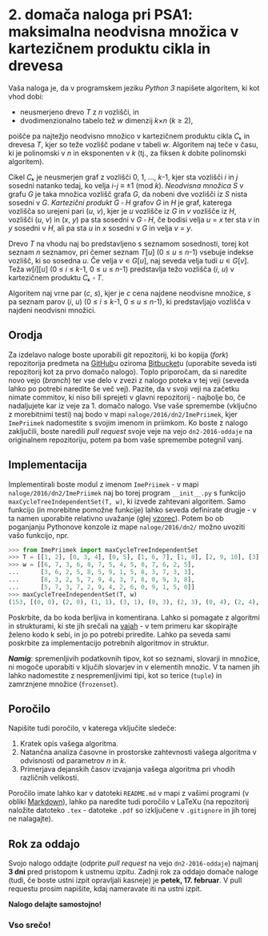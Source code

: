 # 2. domača naloga pri PSA1: maksimalna neodvisna množica v kartezičnem produktu cikla in drevesa

Vaša naloga je, da v programskem jeziku *Python 3* napišete algoritem, ki kot vhod dobi:

- neusmerjeno drevo *T* z *n* vozlišči, in
- dvodimenzionalno tabelo tež *w* dimenzij *k*×*n* (*k* ≥ 2),

poišče pa najtežjo neodvisno množico v kartezičnem produktu cikla *Cₖ* in drevesa *T*, kjer so teže vozlišč podane v tabeli *w*. Algoritem naj teče v času, ki je polinomski v *n* in eksponenten v *k* (tj., za fiksen *k* dobite polinomski algoritem).

Cikel *Cₖ* je neusmerjen graf z vozlišči 0, 1, ..., *k*-1, kjer sta vozlišči *i* in *j* sosedni natanko tedaj, ko velja *i*-*j* ≡ ±1 (mod *k*). *Neodvisna množica* *S* v grafu *G* je taka množica vozlišč grafa *G*, da nobeni dve vozlišči iz *S* nista sosedni v *G*. *Kartezični produkt* *G* ▫ *H* grafov *G* in *H* je graf, katerega vozlišča so urejeni pari (*u*, *v*), kjer je *u* vozlišče iz *G* in *v* vozlišče iz *H*, vozlišči (*u*, *v*) in (*x*, *y*) pa sta sosedni v *G* ▫ *H*, če bodisi velja *u* = *x* ter sta *v* in *y* sosedni v *H*, ali pa sta *u* in *x* sosedni v *G* in velja *v* = *y*.

Drevo *T* na vhodu naj bo predstavljeno s seznamom sosednosti, torej kot seznam *n* seznamov, pri čemer seznam *T*[*u*] \(0 ≤ *u* ≤ *n*-1) vsebuje indekse vozlišč, ki so sosedna *u*. Če velja *v* ∊ *G*[*u*], naj seveda velja tudi *u* ∊ *G*[*v*]. Teža *w*[*i*][*u*] \(0 ≤ *i* ≤ *k*-1, 0 ≤ *u* ≤ *n*-1) predstavlja težo vozlišča (*i*, *u*) v kartezičnem produktu *Cₖ* ▫ *T*.

Algoritem naj vrne par (*c*, *s*), kjer je *c* cena najdene neodvisne množice, *s* pa seznam parov (*i*, *u*) (0 ≤ *i* ≤ *k*-1, 0 ≤ *u* ≤ *n*-1), ki predstavljajo vozlišča v najdeni neodvisni množici.

## Orodja

Za izdelavo naloge boste uporabili git repozitorij, ki bo kopija (*fork*) repozitorija predmeta na [GitHub](https://github.com/jaanos/PSA1)u oziroma [Bitbucket](https://bitbucket.org/jaanos/psa1)u (uporabite seveda isti repozitorij kot za prvo domačo nalogo). Toplo priporočam, da si naredite novo vejo (*branch*) ter vse delo v zvezi z nalogo poteka v tej veji (seveda lahko po potrebi naredite še več vej). Pazite, da v svoji veji na začetku nimate commitov, ki niso bili sprejeti v glavni repozitorij - najbolje bo, če nadaljujete kar iz veje za 1. domačo nalogo. Vse vaše spremembe (vključno z morebitnimi testi) naj bodo v mapi `naloge/2016/dn2/ImePriimek`, kjer `ImePriimek` nadomestite s svojim imenom in priimkom. Ko boste z nalogo zaključili, boste naredili *pull request* svoje veje na vejo `dn2-2016-oddaje` na originalnem repozitoriju, potem pa bom vaše spremembe potegnil vanj.

## Implementacija

Implementirali boste modul z imenom `ImePriimek` - v mapi `naloge/2016/dn2/ImePriimek` naj bo torej program `__init__.py` s funkcijo `maxCycleTreeIndependentSet(T, w)`, ki izvede zahtevani algoritem. Samo funkcijo (in morebitne pomožne funkcije) lahko seveda definirate drugje - v ta namen uporabite relativno uvažanje (glej [vzorec](vzorec/__init__.py)). Potem bo ob poganjanju Pythonove konzole iz mape `naloge/2016/dn2/` možno uvoziti vašo funkcijo, npr.
```python
>>> from ImePriimek import maxCycleTreeIndependentSet
>>> T = [[1, 2], [0, 3, 4], [0, 5], [1, 6, 7], [1, 8], [2, 9, 10], [3], [3], [4, 11], [5], [5, 12], [8], [10, 13], [12]]
>>> w = [[6, 7, 3, 6, 8, 7, 5, 4, 5, 8, 7, 6, 2, 5],
...      [3, 6, 2, 5, 8, 5, 9, 1, 5, 8, 3, 7, 3, 3],
...      [8, 3, 2, 5, 7, 9, 4, 3, 7, 8, 0, 9, 3, 8],
...      [5, 7, 3, 7, 2, 9, 4, 2, 6, 0, 9, 1, 5, 0]]
>>> maxCycleTreeIndependentSet(T, w)
(153, [(0, 0), (2, 0), (1, 1), (3, 1), (0, 3), (2, 3), (0, 4), (2, 4), (1, 5), (3, 5), (1, 6), (3, 6), (1, 7), (3, 7), (1, 8), (3, 8), (0, 9), (2, 9), (0, 10), (2, 10), (0, 11), (2, 11), (1, 12), (3, 12), (0, 13), (2, 13)])
```
Poskrbite, da bo koda berljiva in komentirana. Lahko si pomagate z algoritmi in strukturami, ki ste jih srečali na [vajah](../../../vaje/) - v tem primeru kar skopirajte želeno kodo k sebi, in jo po potrebi priredite. Lahko pa seveda sami poskrbite za implementacijo potrebnih algoritmov in struktur.

**_Namig_**: spremenljivih podatkovnih tipov, kot so seznami, slovarji in množice, ni mogoče uporabiti v ključih slovarjev in v elementih množic. V ta namen jih lahko nadomestite z nespremenljivimi tipi, kot so terice (`tuple`) in zamrznjene množice (`frozenset`).

## Poročilo

Napišite tudi poročilo, v katerega vključite sledeče:

1. Kratek opis vašega algoritma.
2. Natančna analiza časovne in prostorske zahtevnosti vašega algoritma v odvisnosti od parametrov *n* in *k*.
3. Primerjava dejanskih časov izvajanja vašega algoritma pri vhodih različnih velikosti.

Poročilo imate lahko kar v datoteki `README.md` v mapi z vašimi programi (v obliki [Markdown](https://guides.github.com/features/mastering-markdown/)), lahko pa naredite tudi poročilo v LaTeXu (na repozitorij naložite datoteko `.tex` - datoteke `.pdf` so izključene v `.gitignore` in jih torej ne nalagajte).

## Rok za oddajo

Svojo nalogo oddajte (odprite *pull request* na vejo `dn2-2016-oddaje`) najmanj **3 dni** pred pristopom k ustnemu izpitu. Zadnji rok za oddajo domače naloge (tudi, če boste ustni izpit opravljali kasneje) je **petek, 17. februar**. V pull requestu prosim napišite, kdaj nameravate iti na ustni izpit.

**Nalogo delajte samostojno!**

### Vso srečo!
